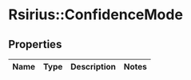 # Rsirius::ConfidenceMode


## Properties
Name | Type | Description | Notes
------------ | ------------- | ------------- | -------------


